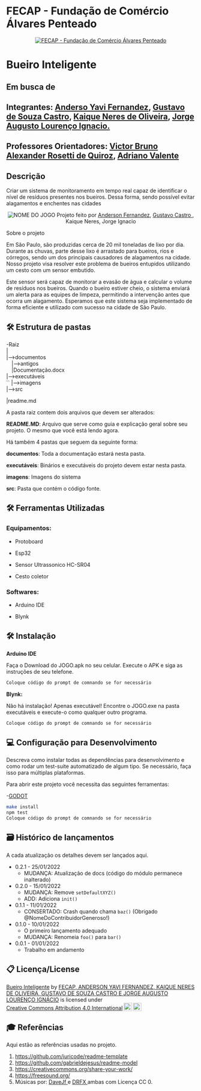 # FECAP - Fundação de Comércio Álvares Penteado

<p align="center">
<a href= "https://www.fecap.br/"><img src="https://encrypted-tbn0.gstatic.com/images?q=tbn:ANd9GcRhZPrRa89Kma0ZZogxm0pi-tCn_TLKeHGVxywp-LXAFGR3B1DPouAJYHgKZGV0XTEf4AE&usqp=CAU" alt="FECAP - Fundação de Comércio Álvares Penteado" border="0"></a>
</p>

# Bueiro Inteligente 

## Em busca de 

## Integrantes: <a href="https://www.linkedin.com/in/anderson-fernandez-2aa13924b/">Anderso Yavi Fernandez</a>, <a href="https://www.linkedin.com/in/gustavocastro01/">Gustavo de Souza Castro</a>, <a href="">Kaique Neres de Oliveira</a>, <a href="">Jorge Augusto Lourenço Ignacio. </a>

## Professores Orientadores: <a href="https://www.linkedin.com/in/victorbarq/">Victor Bruno Alexander Rosetti de Quiroz</a>, <a href="https://www.linkedin.com/in/adriano-valente-534576135/">Adriano Valente </a>

## Descrição
<p>
  Criar um sistema de monitoramento em tempo real capaz de identificar o nível de resíduos presentes nos bueiros. Dessa forma, sendo possível evitar alagamentos e enchentes nas cidades
</p>

<p align="center">
<img src="https://pix4free.org/assets/library/2021-01-20/originals/game.jpg" alt="NOME DO JOGO" border="0">
  Projeto feito por <a href="">Anderson Fernandez</a>, <a href =""> Gustavo Castro </a>, <a>Kaique Neres</a>, <a>Jorge Ignacio</a>
</p>


Sobre o projeto
<p>Em São Paulo, são produzidas cerca de 20 mil toneladas de lixo por dia. Durante as chuvas, parte desse lixo é arrastado para bueiros, rios e córregos, sendo um dos principais causadores de alagamentos na cidade. Nosso projeto visa resolver este problema de bueiros entupidos utilizando um cesto com um sensor embutido. 
  
Este sensor será capaz de monitorar a evasão de água e calcular o volume de resíduos nos bueiros. Quando o bueiro estiver cheio, o sistema enviará um alerta para as equipes de limpeza, permitindo a intervenção antes que ocorra um alagamento. Esperamos que este sistema seja implementado de forma eficiente e utilizado com sucesso na cidade de São Paulo.

## 🛠 Estrutura de pastas

-Raiz<br>
|<br>
|-->documentos<br>
  &emsp;|-->antigos<br>
  &emsp;|Documentação.docx<br>
|-->executáveis<br>``
|-->imagens<br>
|-->src<br>
 
|readme.md<br>

A pasta raiz contem dois arquivos que devem ser alterados:

<b>README.MD</b>: Arquivo que serve como guia e explicação geral sobre seu projeto. O mesmo que você está lendo agora.

Há também 4 pastas que seguem da seguinte forma:

<b>documentos</b>: Toda a documentação estará nesta pasta.

<b>executáveis</b>: Binários e executáveis do projeto devem estar nesta pasta.

<b>imagens</b>: Imagens do sistema

<b>src</b>: Pasta que contém o código fonte.
## 🛠 Ferramentas Utilizadas 
<h3>Equipamentos:</h3>

- Protoboard<br>

- Esp32<br>

- Sensor Ultrassonico HC-SR04<br>

- Cesto coletor<br>
<h3>Softwares:</h3>

- Arduino IDE<br>
  
- Blynk<br>

## 🛠 Instalação

<b>Arduino IDE</b>

Faça o Download do JOGO.apk no seu celular.
Execute o APK e siga as instruções de seu telefone.

```sh
Coloque código do prompt de comnando se for necessário
```

<b>Blynk:</b>

Não há instalação! Apenas executável!
Encontre o JOGO.exe na pasta executáveis e execute-o como qualquer outro programa.

```sh
Coloque código do prompt de comnando se for necessário
```


## 💻 Configuração para Desenvolvimento

Descreva como instalar todas as dependências para desenvolvimento e como rodar um test-suite automatizado de algum tipo. Se necessário, faça isso para múltiplas plataformas.

Para abrir este projeto você necessita das seguintes ferramentas:

-<a href="https://godotengine.org/download">GODOT</a>

```sh
make install
npm test
Coloque código do prompt de comnando se for necessário
```

## 🗃 Histórico de lançamentos

A cada atualização os detalhes devem ser lançados aqui.

* 0.2.1 - 25/01/2022
    * MUDANÇA: Atualização de docs (código do módulo permanece inalterado)
* 0.2.0 - 15/01/2022
    * MUDANÇA: Remove `setDefaultXYZ()`
    * ADD: Adiciona `init()`
* 0.1.1 - 11/01/2022
    * CONSERTADO: Crash quando chama `baz()` (Obrigado @NomeDoContribuidorGeneroso!)
* 0.1.0 - 10/01/2022
    * O primeiro lançamento adequado
    * MUDANÇA: Renomeia `foo()` para `bar()`
* 0.0.1 - 01/01/2022
    * Trabalho em andamento

## 📋 Licença/License

 <p xmlns:cc="http://creativecommons.org/ns#" xmlns:dct="http://purl.org/dc/terms/"><a property="dct:title" rel="cc:attributionURL" href="https://github.com/2024-1-NADS1-A/Projeto3">Bueiro Inteligente</a> by <a rel="cc:attributionURL dct:creator" property="cc:attributionName" href="https://github.com/2024-1-NADS1-A/Projeto3">FECAP, ANDERSON YAVI FERNANDEZ, KAIQUE NERES DE OLIVEIRA, GUSTAVO DE SOUZA CASTRO E JORGE AUGUSTO LOURENÇO IGNÁCIO</a> is licensed under <a href="https://creativecommons.org/licenses/by/4.0/?ref=chooser-v1" target="_blank" rel="license noopener noreferrer" style="display:inline-block;">Creative Commons Attribution 4.0 International<img style="height:22px!important;margin-left:3px;vertical-align:text-bottom;" src="https://mirrors.creativecommons.org/presskit/icons/cc.svg?ref=chooser-v1" alt=""><img style="height:22px!important;margin-left:3px;vertical-align:text-bottom;" src="https://mirrors.creativecommons.org/presskit/icons/by.svg?ref=chooser-v1" alt=""></a></p>

## 🎓 Referências

Aqui estão as referências usadas no projeto.

1. <https://github.com/iuricode/readme-template>
2. <https://github.com/gabrieldejesus/readme-model>
3. <https://creativecommons.org/share-your-work/>
4. <https://freesound.org/>
5. Músicas por: <a href="https://freesound.org/people/DaveJf/sounds/616544/"> DaveJf </a> e <a href="https://freesound.org/people/DRFX/sounds/338986/"> DRFX </a> ambas com Licença CC 0.
